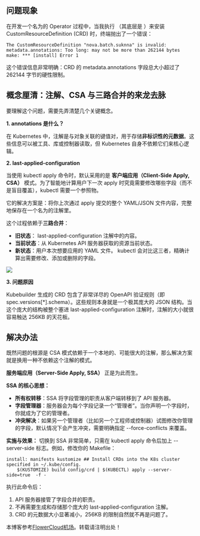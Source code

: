 ## 问题现象

在开发一个名为的 Operator 过程中，当我执行 （其底层是 ）来安装CustomResourceDefinition (CRD) 时，终端抛出了一个错误：

```
The CustomResourceDefinition "nova.batch.suknna" is invalid: metadata.annotations: Too long: may not be more than 262144 bytes
make: *** [install] Error 1
```

这个错误信息非常明确：CRD 的 metadata.annotations 字段总大小超过了 262144 字节的硬性限制。

## 概念厘清：注解、CSA 与三路合并的来龙去脉

要理解这个问题，需要先弄清楚几个关键概念。

**1. annotations 是什么？**

在 Kubernetes 中，注解是与对象关联的键值对，用于存储**非标识性的元数据**。这些信息可以被工具、库或控制器读取，但 Kubernetes 自身不依赖它们来核心逻辑。

**2. last-applied-configuration**

当使用 kubectl apply 命令时，默认采用的是 **客户端应用（Client-Side Apply, CSA）** 模式。为了智能地计算用户下一次 apply 时究竟需要修改哪些字段（而不是盲目覆盖），kubectl 需要一个参照物。

它的解决方案是：将你上次通过 apply 提交的整个 YAML/JSON 文件内容，完整地保存在一个名为的注解里。

这个过程依赖于**三路合并**：

* **旧状态**： last-applied-configuration 注解中的内容。
* **当前状态**：从 Kubernetes API 服务器获取的资源当前状态。
* **新状态**：用户本次想要应用的 YAML 文件。
  kubectl 会对比这三者，精确计算出需要修改、添加或删除的字段。

![](https://cdn.nlark.com/yuque/0/2025/png/42497920/1761707143094-d5647911-4ed5-4609-8f9e-c0ffad2bc0de.png)

**3. 问题原因**

Kubebuilder 生成的 CRD 包含了非常详尽的 OpenAPI 验证规则（即 spec.versions[\*].schema）。这些规则本身就是一个极其庞大的 JSON 结构。当这个庞大的结构被整个塞进 last-applied-configuration 注解时，注解的大小就很容易触达 256KB 的天花板。

## 解决办法

既然问题的根源是 CSA 模式依赖于一个本地的、可能很大的注解，那么解决方案就是换用一种不依赖这个注解的模式。

**服务端应用（Server-Side Apply, SSA）** 正是为此而生。

**SSA 的核心思想：**

* **所有权转移**：SSA 将字段管理的职责从客户端转移到了 API 服务器。
* **字段管理器**：服务器会为每个字段记录一个“管理者”。当你声明一个字段时，你就成为了它的管理者。
* **冲突解决**：如果另一个管理者（比如另一个工程师或控制器）试图修改你管理的字段，默认情况下会产生冲突，需要明确指定 --force-conflicts 来覆盖。

**实施与效果：**
切换到 SSA 非常简单，只需在 kubectl apply 命令后加上 --server-side 标志。例如，修改你的 Makefile：

```
install: manifests kustomize ## Install CRDs into the K8s cluster specified in ~/.kube/config.
	$(KUSTOMIZE) build config/crd | $(KUBECTL) apply --server-side=true  -f -
```

执行此命令后：

1. API 服务器接管了字段合并的职责。
2. 不再需要生成和存储那个庞大的 last-applied-configuration 注解。
3. CRD 的元数据大小显著减小，256KB 的限制自然就不再是问题了。

本博客参考[FlowerCloud机场](https://hushicha.org)。转载请注明出处！
